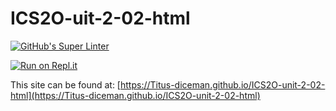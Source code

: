 # ICS2O-uit-2-02-html

[![GitHub's Super Linter](https://github.com/Titus-diceman/ICS2O-unit-2-02-html/workflows/GitHub's%20Super%20Linter/badge.svg)](https://github.com/Titus-dicemanICS2O-unit-2-02-html/actions)

[![Run on Repl.it](https://repl.it/badge/github/Titus-diceman/ICS2O-unit-2-02-html)](https://repl.it/github/Titus-diceman/ICS2O-unit-2-02-html)

This site can be found at: [https://Titus-diceman.github.io/ICS2O-unit-2-02-html](https://Titus-diceman.github.io/ICS2O-unit-2-02-html)

